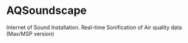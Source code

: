 # AQSoundscape
Internet of Sound Installation. Real-time Sonification of Air quality data (Max/MSP version)
